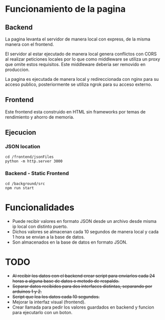 # Funcionamiento de la pagina
## Backend
La pagina levanta el servidor de manera local con express, de la misma manera con el frontend.

El servidor al estar ejecutado de manera local genera conflictos con CORS al realizar peticiones locales por lo que como middleware se utiliza un proxy que omite estos requisitos. Este middleware deberia ser removido en produccion.

La pagina es ejecutada de manera local y redireccionada con nginx para su acceso publico, posteriormente se utiliza ngrok para su acceso externo.
## Frontend
Este frontend esta construido en HTML sin frameworks por temas de rendimiento y ahorro de memoria.

## Ejecucion 
### JSON location
```
cd /frontend/jsonFiles
python -m http.server 3000
```
### Backend - Static Frontend
```
cd /background/src
npm run start
```
# Funcionalidades
- Puede recibir valores en formato JSON desde un archivo desde misma ip local con distinto puerto.
- Dichos valores se almacenan cada 10 segundos de manera local y cada 1 hora se envian a la base de datos.
- Son almacenados en la base de datos en formato JSON.

# TODO
- ~~Al recibir los datos con el backend crear script para enviarlos cada 24 horas a alguna base de datos o metodo de respaldo.~~
- ~~Separar datos recibidos para dos interfaces distintas, separando por arduinos 1 y 2.~~
- ~~Script que lea los datos cada 10 segundos.~~
- Mejorar la interfaz visual (frontend).
- Crear llamada para pedir los valores guardados en backend y funcion para ejecutarlo con un boton.
